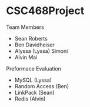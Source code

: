 # CSC468Project

Team Members 
- Sean Roberts 
- Ben Davidheiser
- Alyssa (Lyssa) Simoni
- Alvin Mai

Preformace Evaluation 
- MySQL (Lyssa)
- Random Access (Ben)
- LinkPack (Sean)
- Redis (Alvin)
